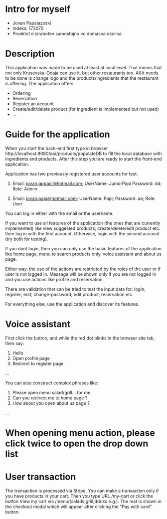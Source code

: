 # Intro for myself

* Jovan Papalazoski
* Indeks: 173070
* Proektot e izraboten samostojno vo domasna okolina.

# Description
This application was made to be used at least at local level. That means that not only Krusevska-Odaja can use it, but other 
restaurants too. All it needs to be done is change logo and the products/ingredients that the restaurant is offering.
The application offers: 
* Ordering
* Reservation
* Register an account 
* Create/edit/delete product (for ingredient is implemented but not used)
* ...

# Guide for the application
When you start the back-end first type in browser http://localhost:8080/api/products/populateDB
to fill the local database with ingredients and products. After this step you are ready to start the front-end application.

Application has two previously registered user accounts for test:

1. Email: jovan.gppapi@hotmail.com; UserName: JuniorPapi Password: dd; Role: Admin

2. Email: jovan.papi@hotmail.com; UserName: Papi; Password: aa; Role: User

You can log in either with the email or the username.

If you want to use all features of the application (the ones that are currently implemented) like view suggested products; create/delete/edit product etc. then log in with the first account. Otherwise, login with the second account (try both for testing).

If you dont login, then you can only use the basic features of the application like home page, menu to search products only, voice assistant and about us page.

Either way, the use of the actions are restricted by the roles of the user or if user is not logged in. Message will be shown only if you are not logged in and you use actions like profile and reservation.

There are validation that can be tried to test the input data for: login; register; edit; change-password; edit product; reservation etc.

For everything else, use the application and discover its features.

# Voice assistant

First click the button, and while the red dot blinks in the browser site tab, then say:

1. Hello
2. Open profile page
3. Redirect to register page

...

You can also construct complex phrases like:

1. Please open menu salad/grill... for me.
2. Can you redirect me to home page ?
3. How about you open about us page ?

...

# When opening menu action, please click twice to open the drop down list

# User transaction

The transaction is processed via Stripe. You can make a transaction only if you have products in your cart. 
Then you type URL /my-cart or click the button View my cart via /menu/(salads;grill;drinks e.g.).
The rest is shown in the checkout modal which will appear after clicking the "Pay with card" button.

